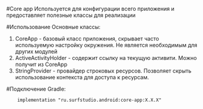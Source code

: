 #Core app
Используется для конфигурации всего приложения и предоставляет полезные классы для реализации

#Использование
Основные классы:

1. CoreApp - базовый класс приложения, скрывает часто используемую настройку окружения. Не является необходимым для других модулей
2. ActiveActivityHolder - содержит ссылку на текущую активити. Можно получит из CoreApp
3. StringProvider - провайдер строковых ресурсов. Позволяет скрыть использование контекста для доступа к ресурсам.

#Подключение
Gradle:
```
    implementation "ru.surfstudio.android:core-app:X.X.X"
```